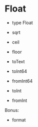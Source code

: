 # Float

- type Float

- sqrt
- ceil
- floor
- toText
- toInt64
- fromInt64
- toInt
- fromInt

Bonus:
- format